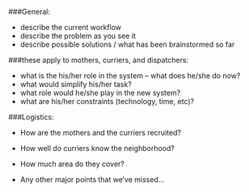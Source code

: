 ###General:
* describe the current workflow
* describe the problem as you see it
* describe possible solutions / what has been brainstormed so far

###these apply to mothers, curriers, and dispatchers:

* what is the his/her role in the system – what does he/she do now?
* what would simplify his/her task?
* what role would he/she play in the new system?
* what are his/her constraints (technology, time, etc)?

###Logistics:
* How are the mothers and the curriers recruited?
* How well do curriers know the neighborhood?
* How much area do they cover?

* Any other major points that we’ve missed…
